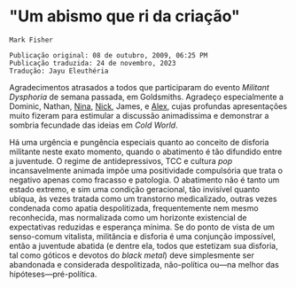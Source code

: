 # "Um abismo que ri da criação"

```
Mark Fisher

Publicação original: 08 de outubro, 2009, 06:25 PM
Publicação traduzida: 24 de novembro, 2023
Tradução: Jayu Eleuthéria
```

Agradecimentos atrasados a todos que participaram do evento _Militant Dysphoria_ de semana passada, em Goldsmiths. Agradeço especialmente a Dominic, Nathan, [Nina](https://web.archive.org/web/20091125205730/http://www.cinestatic.com/infinitethought/2009/10/against-nature-my-response-to-dominic.asp), [Nick](https://web.archive.org/web/20091104130441/http://lse.academia.edu/documents/0036/1298/Srnicek__Nick.__Framing_Militancy_.pdf), James, e [Alex](https://web.archive.org/web/20100805022540/http://splinteringboneashes.blogspot.com/2009/10/paradoxes-of-militant-dysphoria.html), cujas profundas apresentações muito fizeram para estimular a discussão animadíssima e demonstrar a sombria fecundade das ideias em _Cold World_.

Há uma urgência e pungência especiais quanto ao conceito de disforia militante neste exato momento, quando o abatimento é tão difundido entre a juventude. O regime de antidepressivos, TCC e cultura _pop_ incansavelmente animada impõe uma positividade compulsória que trata o negativo apenas como fracasso e patologia. O abatimento não é tanto um estado extremo, e sim uma condição geracional, tão invisível quanto ubíqua, às vezes tratada como um transtorno medicalizado, outras vezes condenada como apatia despolitizada, frequentemente nem mesmo reconhecida, mas normalizada como um horizonte existencial de expectativas reduzidas e esperança mínima. Se do ponto de vista de um senso-comum vitalista, militância e disforia é uma conjunção impossível, então a juventude abatida (e dentre ela, todos que estetizam sua disforia, tal como góticos e devotos do _black metal_) deve simplesmente ser abandonada e considerada despolitizada, não-política ou—na melhor das hipóteses—pré-política.
